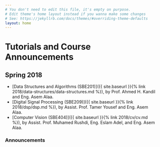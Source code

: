 ```yaml
---
# You don't need to edit this file, it's empty on purpose.
# Edit theme's home layout instead if you wanna make some changes
# See: https://jekyllrb.com/docs/themes/#overriding-theme-defaults
layout: home
---
```

# Tutorials and Course Announcements

## Spring 2018

* [Data Structures and Algorithms \(SBE201\)]({{ site.baseurl }}{% link 2018/data-structures/data-structures.md %}), by Prof. Ahmed H. Kandil and Eng. Asem Alaa.
* [Digital Signal Processing \(SBE209\)]({{ site.baseurl }}{% link 2018/dsp/dsp.md %}), by Assist. Prof. Tamer Yousef and Eng. Asem Alaa.
* [Computer Vision \(SBE404\)]({{ site.baseurl }}{% link 2018/cv/cv.md %}), by Assist. Prof. Muhamed Rushdi, Eng. Eslam Adel, and Eng. Asem Alaa.

### Announcements
